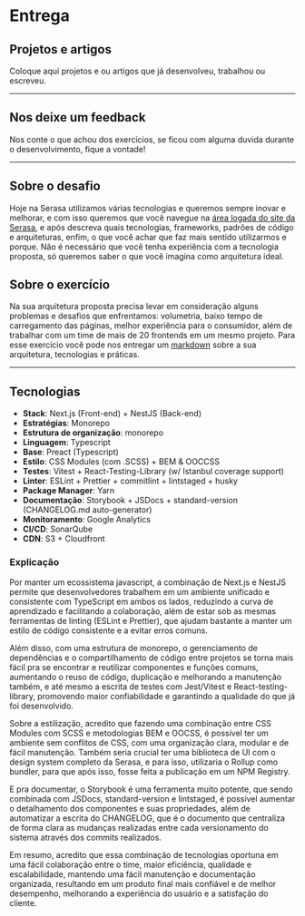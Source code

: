 # Entrega

## Projetos e artigos

Coloque aqui projetos e ou artigos que já desenvolveu, trabalhou ou escreveu.

---

## Nos deixe um feedback

Nos conte o que achou dos exercícios, se ficou com alguma duvida durante o desenvolvimento, fique a vontade!

---

## Sobre o desafio

Hoje na Serasa utilizamos várias tecnologias e queremos sempre inovar e melhorar, e com isso queremos que você navegue na [área logada do site da Serasa](https://www.serasa.com.br/area-cliente), e após descreva quais tecnologias, frameworks, padrões de código e arquiteturas, enfim, o que você achar que faz mais sentido utilizarmos e porque. Não é necessário que você tenha experiência com a tecnologia proposta, só queremos saber o que você imagina como arquitetura ideal.

## Sobre o exercício

Na sua arquitetura proposta precisa levar em consideração alguns problemas e desafios que enfrentamos: volumetria, baixo tempo de carregamento das páginas, melhor experiência para o consumidor, além de trabalhar com um time de mais de 20 frontends em um mesmo projeto. Para esse exercício você pode nos entregar um [markdown](../DELIVERY.md) sobre a sua arquitetura, tecnologias e práticas.

---

## Tecnologias

- **Stack**: Next.js (Front-end) + NestJS (Back-end)
- **Estratégias**: Monorepo
- **Estrutura de organização**: monorepo
- **Linguagem**: Typescript
- **Base**: Preact (Typescript)
- **Estilo**: CSS Modules (com .SCSS) + BEM & OOCCSS
- **Testes**: Vitest + React-Testing-Library (w/ Istanbul coverage support)
- **Linter**: ESLint + Prettier + commitlint + lintstaged + husky
- **Package Manager**: Yarn
- **Documentação**: Storybook + JSDocs + standard-version (CHANGELOG.md auto-generator)
- **Monitoramento**: Google Analytics
- **CI/CD**: SonarQube
- **CDN**: S3 + Cloudfront

### Explicação

Por manter um ecossistema javascript, a combinação de Next.js e NestJS permite que desenvolvedores trabalhem em um ambiente unificado e consistente com TypeScript em ambos os lados, reduzindo a curva de aprendizado e facilitando a colaboração, além de estar sob as mesmas ferramentas de linting (ESLint e Prettier), que ajudam bastante a manter um estilo de código consistente e a evitar erros comuns.

Além disso, com uma estrutura de monorepo, o gerenciamento de dependências e o compartilhamento de código entre projetos se torna mais fácil pra se encontrar e reutilizar componentes e funções comuns, aumentando o reuso de código, duplicação e melhorando a manutenção também, e até mesmo a escrita de testes com Jest/Vitest e React-testing-library, promovendo maior confiabilidade e garantindo a qualidade do que já foi desenvolvido.

Sobre a estilização, acredito que fazendo uma combinação entre CSS Modules com SCSS e metodologias BEM e OOCSS, é possível ter um ambiente sem conflitos de CSS, com uma organização clara, modular e de fácil manutenção. Também seria crucial ter uma biblioteca de UI com o design system completo da Serasa, e para isso, utilizaria o Rollup como bundler, para que após isso, fosse feita a publicação em um NPM Registry.

E pra documentar, o Storybook é uma ferramenta muito potente, que sendo combinada com JSDocs, standard-version e lintstaged, é possível aumentar o detalhamento dos componentes e suas propriedades, além de automatizar a escrita do CHANGELOG, que é o documento que centraliza de forma clara as mudanças realizadas entre cada versionamento do sistema através dos commits realizados.

Em resumo, acredito que essa combinação de tecnologias oportuna em uma fácil colaboração entre o time, maior eficiência, qualidade e escalabilidade, mantendo uma fácil manutenção e documentação organizada, resultando em um produto final mais confiável e de melhor desempenho, melhorando a experiência do usuário e a satisfação do cliente.
